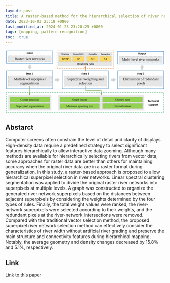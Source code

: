 ```yaml
---
layout: post
title: A raster-based method for the hierarchical selection of river networks based on stream characteristics
date: 2023-10-03 23:18 +0800
last_modified_at: 2024-01-23 23:20:25 +0800
tags: [mapping, pattern recognition]
toc:  true
---
```

![Framework](/figures/pp2310.jpg)

## Abstarct

Computer screens often constrain the level of detail and clarity of displays. High-density data require a predefined strategy to select significant features hierarchically to allow interactive data zooming. Although many methods are available for hierarchically selecting rivers from vector data, some approaches for raster data are better than others for maintaining accuracy when the original river data are in a raster format during generalization. In this study, a raster-based approach is proposed to allow hierarchical superpixel selection in river networks. Linear spectral clustering segmentation was applied to divide the original raster river networks into superpixels at multiple levels. A graph was constructed to organize the generated river network superpixels based on the distances between adjacent superpixels by considering the weights determined by the four types of rules. Finally, the total weight values were ranked, the river-network superpixels were selected according to their weights, and the redundant pixels at the river-network intersections were removed. Compared with the traditional vector selection method, the proposed superpixel river network selection method can effectively consider the characteristics of river width without artificial river grading and preserve the main structure and connectivity features during hierarchical mapping. Notably, the average geometry and density changes decreased by 15.8% and 5.1%, respectively.

## Link

[Link to this paper](https://www.tandfonline.com/doi/full/10.1080/13658816.2023.2253453)
